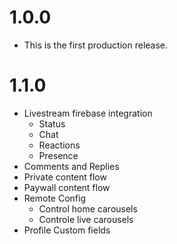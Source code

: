 # 1.0.0
- This is the first production release.

# 1.1.0
- Livestream firebase integration
    - Status
    - Chat
    - Reactions
    - Presence
- Comments and Replies
- Private content flow
- Paywall content flow
- Remote Config
    - Control home carousels
    - Controle live carousels
- Profile Custom fields
